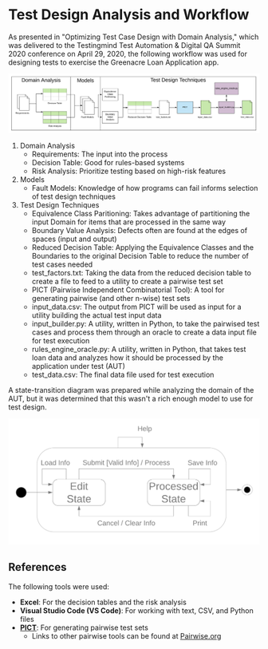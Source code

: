 # Test Design Analysis and Workflow #

As presented in "Optimizing Test Case Design with Domain Analysis," which was delivered to the Testingmind Test Automation & Digital QA Summit 2020 conference on April 29, 2020, the following workflow was used for designing tests to exercise the Greenacre Loan Application app.

![Test Design Workflow](../images/test-design-workflow.png)

1. Domain Analysis
   * Requirements: The input into the process
   * Decision Table: Good for rules-based systems
   * Risk Analysis: Prioritize testing based on high-risk features
2. Models
   * Fault Models: Knowledge of how programs can fail informs selection of test design techniques
3. Test Design Techniques
   * Equivalence Class Paritioning: Takes advantage of partitioning the input Domain for items that are processed in the same way
   * Boundary Value Analysis: Defects often are found at the edges of spaces (input and output)
   * Reduced Decision Table: Applying the Equivalence Classes and the Boundaries to the original Decision Table to reduce the number of test cases needed
   * test_factors.txt: Taking the data from the reduced decision table to create a file to feed to a utility to create a pairwise test set
   * PICT (Pairwise Independent Combinatorial Tool): A tool for generating pairwise (and other n-wise) test sets
   * input_data.csv: The output from PICT will be used as input for a utility building the actual test input data
   * input_builder.py: A utility, written in Python, to take the pairwised test cases and process them through an oracle to create a data input file for test execution
   * rules_engine_oracle.py: A utility, written in Python, that takes test loan data and analyzes how it should be processed by the application under test (AUT)
   * test_data.csv: The final data file used for test execution

A state-transition diagram was prepared while analyzing the domain of the AUT, but it was determined that this wasn't a rich enough model to use for test design.

![State-Transition Diagram](../images/state-transition-diagram.png)

## References ##

The following tools were used:

* **Excel**: For the decision tables and the risk analysis
* **Visual Studio Code (VS Code)**: For working with text, CSV, and Python files
* **[PICT](https://github.com/Microsoft/pict)**: For generating pairwise test sets
  * Links to other pairwise tools can be found at [Pairwise.org](http://pairwise.org)
